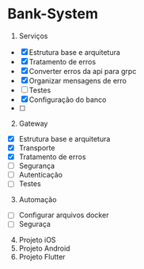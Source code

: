 # Bank-System

1. Serviços
  - [x] Estrutura base e arquitetura
  - [x] Tratamento de erros
  - [x] Converter erros da api para grpc
  - [x] Organizar mensagens de erro
  - [ ] Testes
  - [x] Configuração do banco
  - [ ]
2. Gateway
  - [x] Estrutura base e arquitetura
  - [x] Transporte
  - [x] Tratamento de erros 
  - [ ] Segurança
  - [ ] Autenticação
  - [ ] Testes
3. Automação 
  - [ ] Configurar arquivos docker
  - [ ] Seguraça
4. Projeto iOS
5. Projeto Android
6. Projeto Flutter